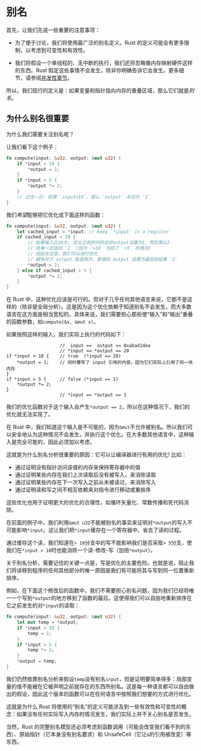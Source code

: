 # 别名

首先，让我们先说一些重要的注意事项：

* 为了便于讨论，我们将使用最广泛的别名定义。Rust 的定义可能会有更多限制，以考虑到可变性和有效性。

* 我们将假设一个单线程的、无中断的执行，我们还将忽略像内存映射硬件这样的东西。Rust 假定这些事情不会发生，除非你明确告诉它会发生。更多细节，请参阅[并发性章节](concurrency.html)。

所以，我们现行的定义是：如果变量和指针指向内存的重叠区域，那么它们就是*别名*。

## 为什么别名很重要

为什么我们需要关注别名呢？

让我们看下这个例子：

```rust
fn compute(input: &u32, output: &mut u32) {
    if *input > 10 {
        *output = 1;
    }
    if *input > 5 {
        *output *= 2;
    }
    // 记住一点: 如果 `input>10`，那么 `output` 永远为 `2`
}
```

我们*希望*能够把它优化成下面这样的函数：

```rust
fn compute(input: &u32, output: &mut u32) {
    let cached_input = *input; // keep `*input` in a register
    if cached_input > 10 {
        // 如果输入比10大, 优化之前的代码会将output设置为1，然后乘以2
        // 结果一定返回 `2` (因为 `>10` 包括了 `>5` 的情况)
        // 因此在这里，我们可以进行优化
        // 避免对于 output 赋值两次，直接将 output 设置为最后的结果 `2`
        *output = 2;
    } else if cached_input > 5 {
        *output *= 2;
    }
}
```

在 Rust 中，这种优化应该是可行的。但对于几乎任何其他语言来说，它都不是这样的（除非是全局分析）。这是因为这个优化依赖于知道别名不会发生，而大多数语言在这方面是相当宽松的。具体来说，我们需要担心那些使“输入”和“输出”重叠的函数参数，如`compute(&x, &mut x)`。

如果按照这样的输入，我们实际上执行的代码如下：

<!-- ignore: expanded code -->
```rust,ignore
                    //  input ==  output == 0xabad1dea
                    // *input == *output == 20
if *input > 10 {    // true  (*input == 20)
    *output = 1;    // 同时覆写了 input 引用的内容，因为它们实际上引用了同一块内存
}
if *input > 5 {     // false (*input == 1)
    *output *= 2;
}
                    // *input == *output == 1
```

我们的优化函数对于这个输入会产生`*output == 2`，所以在这种情况下，我们的优化就无法实现了。

在 Rust 中，我们知道这个输入是不可能的，因为`&mut`不允许被别名。所以我们可以安全地认为这种情况不会发生，并执行这个优化。在大多数其他语言中，这种输入是完全可能的，因此必须加以考虑。

这就是为什么别名分析很重要的原因：它可以让编译器进行有用的优化! 比如：

* 通过证明没有指针访问该值的内存来保持寄存器中的值
* 通过证明某些内存在我们上次读取后没有被写入，来消除读取
* 通过证明某些内存在下一次写入之前从未被读过，来消除写入
* 通过证明读和写之间不相互依赖来对指令进行移动或重排序

这些优化也用于证明更大的优化的合理性，如循环矢量化、常数传播和死代码消除。

在前面的例子中，我们利用`&mut u32`不能被别名的事实来证明对`*output`的写入不可能影响`*input`。这让我们把`*input`缓存在一个寄存器中，省去了读的过程。

通过缓存这个读，我们知道在`> 10`分支中的写不能影响我们是否采取`> 5`分支，使我们在`*input > 10`时也能消除一个读-修改-写（加倍`*output`）。

关于别名分析，需要记住的关键一点是，写是优化的主要危险。也就是说，阻止我们将读移到程序的任何其他部分的唯一原因是我们有可能将其与写到同一位置重新排序。

例如，在下面这个修改后的函数中，我们不需要担心别名问题，因为我们已经将唯一一个写到`*output`的地方移到了函数的最后。这使得我们可以自由地重新排序在它之前发生的对`*input`的读取：

```rust
fn compute(input: &u32, output: &mut u32) {
    let mut temp = *output;
    if *input > 10 {
        temp = 1;
    }
    if *input > 5 {
        temp *= 2;
    }
    *output = temp;
}
```

我们仍然依靠别名分析来假设`temp`没有别名`input`，但是证明要简单得多：局部变量的值不能被在它被声明之前就存在的东西所别名。这是每一种语言都可以自由做出的假设，因此这个版本的函数可以在任何语言中按照我们想要的方式进行优化。

这就是为什么 Rust 将使用的“别名”的定义可能涉及到一些有效性和可变性的概念：如果没有任何实际写入内存的情况发生，我们实际上并不关心别名是否发生。

当然，Rust 的完整别名模型还必须考虑到函数调用（可能会改变我们看不到的东西）、原始指针（它本身没有别名要求）和 UnsafeCell（它让`&`的引用被改变）等东西。
